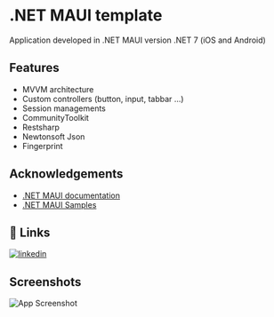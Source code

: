 
# .NET MAUI template

Application developed in .NET MAUI version .NET 7 (iOS and Android) 


## Features

- MVVM architecture
- Custom controllers (button, input, tabbar ...)
- Session managements 
- CommunityToolkit
- Restsharp
- Newtonsoft Json
- Fingerprint


## Acknowledgements

 - [.NET MAUI documentation](https://learn.microsoft.com/en-us/dotnet/maui/)
 - [.NET MAUI Samples](https://github.com/dotnet/maui-samples)


## 🔗 Links
[![linkedin](https://img.shields.io/badge/linkedin-0A66C2?style=for-the-badge&logo=linkedin&logoColor=white)](https://www.linkedin.com/in/chinzorig-purevjamts-6b8b52284/)

## Screenshots

![App Screenshot](https://via.placeholder.com/468x300?text=App+Screenshot+Here)

